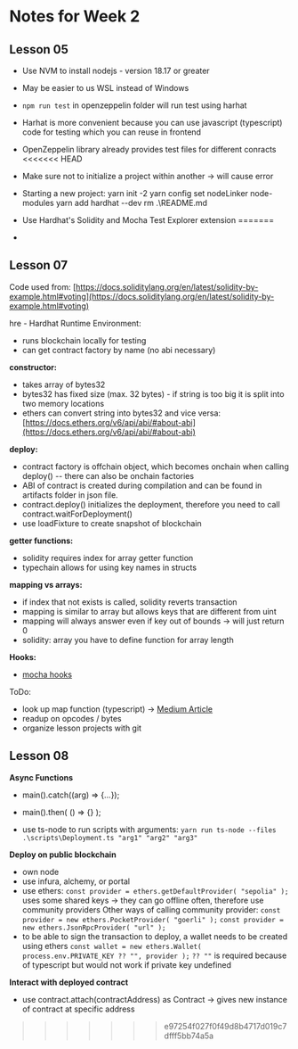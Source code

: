 # Notes for Week 2 #
## Lesson 05
- Use NVM to install nodejs - version 18.17 or greater
- May be easier to us WSL instead of Windows
- `npm run test` in openzeppelin folder will run test using harhat 
- Harhat is more convenient because you can use javascript (typescript) code for testing which you can reuse in frontend
- OpenZeppelin library already provides test files for different conracts
<<<<<<< HEAD
- Make sure not to initialize a project within another -> will cause error
- Starting a new project:
    yarn init -2
    yarn config set nodeLinker node-modules
    yarn add hardhat --dev
    rm .\README.md

- Use Hardhat's Solidity and Mocha Test Explorer extension
=======
- 


## Lesson 07
Code used from: [https://docs.soliditylang.org/en/latest/solidity-by-example.html#voting](https://docs.soliditylang.org/en/latest/solidity-by-example.html#voting)

hre - Hardhat Runtime Environment:
- runs blockchain locally for testing
- can get contract factory by name (no abi necessary)

**constructor:**
- takes array of bytes32
- bytes32 has fixed size (max. 32 bytes) - if string is too big it is split into two memory locations
- ethers can convert string into bytes32 and vice versa: [https://docs.ethers.org/v6/api/abi/#about-abi](https://docs.ethers.org/v6/api/abi/#about-abi)

**deploy:**
- contract factory is offchain object, which becomes onchain when calling deploy() -- there can also be onchain factories
- ABI of contract is created during compilation and can be found in artifacts folder in json file.
- contract.deploy() initializes the deployment, therefore you need to call contract.waitForDeployment()
- use loadFixture to create snapshot of blockchain

**getter functions:**
- solidity requires index for array getter function
- typechain allows for using key names in structs

**mapping vs arrays:**
- if index that not exists is called, solidity reverts transaction
- mapping is similar to array but allows keys that are different from uint
- mapping will always answer even if key out of bounds -> will just return 0
- solidity: array you have to define function for array length
  

**Hooks:**
- [mocha hooks](https://mochajs.org/#hooks)


ToDo:
- look up map function (typescript) -> [Medium Article](https://medium.com/@ExplosionPills/map-vs-for-loop-2b4ce659fb03#:~:text=In%20the%20same%20way%20that,iteration%20are%20handled%20for%20us.)
- readup on opcodes / bytes
- organize lesson projects with git


## Lesson 08

**Async Functions**
- main().catch((arg) => {...});
- main().then( () => {} );

- use ts-node to run scripts with arguments:
  `yarn run ts-node --files .\scripts\Deployment.ts "arg1" "arg2" "arg3"`

**Deploy on public blockchain**
- own node
- use infura, alchemy, or portal
- use ethers:
  `const provider = ethers.getDefaultProvider( "sepolia" );`
  uses some shared keys -> they can go offline often, therefore use community providers
  Other ways of calling community provider:
  `const provider = new ethers.PocketProvider( "goerli" );`
  `const provider = new ethers.JsonRpcProvider( "url" );`
- to be able to sign the transaction to deploy, a wallet needs to be created using ethers
  `const wallet = new ethers.Wallet( process.env.PRIVATE_KEY ?? "", provider );`
  `?? ""` is required because of typescript but would not work if private key undefined

**Interact with deployed contract**
- use contract.attach(contractAddress) as Contract -> gives new instance of contract at specific address
  
>>>>>>> e97254f027f0f49d8b4717d019c7dfff5bb74a5a
